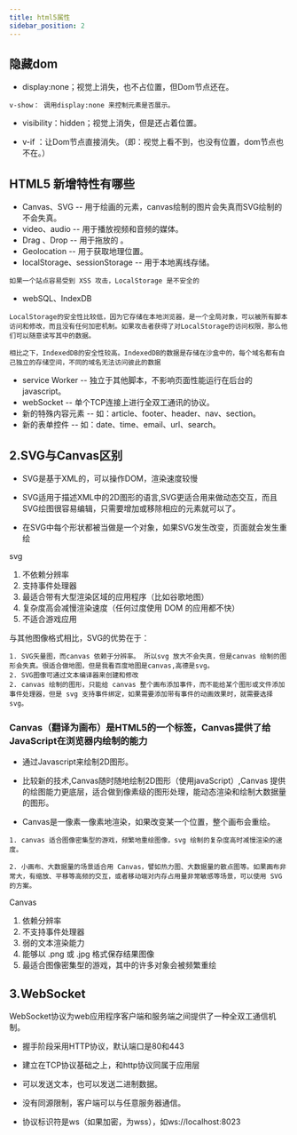 ```yaml
---
title: html5属性
sidebar_position: 2
---
```


## 隐藏dom
* display:none；视觉上消失，也不占位置，但Dom节点还在。
```
v-show： 调用display:none 来控制元素是否展示。
```
* visibility：hidden；视觉上消失，但是还占着位置。 

* v-if ：让Dom节点直接消失。（即：视觉上看不到，也没有位置，dom节点也不在。）

## HTML5 新增特性有哪些
+ Canvas、SVG -- 用于绘画的元素，canvas绘制的图片会失真而SVG绘制的不会失真。
+ video、audio -- 用于播放视频和音频的媒体。
+ Drag 、Drop -- 用于拖放的 。
+ Geolocation -- 用于获取地理位置。
+ localStorage、sessionStorage -- 用于本地离线存储。
```
如果一个站点容易受到 XSS 攻击，LocalStorage 是不安全的
```
+ webSQL、IndexDB
```
LocalStorage的安全性比较低，因为它存储在本地浏览器，是一个全局对象，可以被所有脚本访问和修改，而且没有任何加密机制。如果攻击者获得了对LocalStorage的访问权限，那么他们可以随意读写其中的数据。

相比之下，IndexedDB的安全性较高。IndexedDB的数据是存储在沙盒中的，每个域名都有自己独立的存储空间，不同的域名无法访问彼此的数据
```
+ service Worker -- 独立于其他脚本，不影响页面性能运行在后台的javascript。
+ webSocket -- 单个TCP连接上进行全双工通讯的协议。
+ 新的特殊内容元素 -- 如：article、footer、header、nav、section。
+ 新的表单控件 -- 如：date、time、email、url、search。

## 2.SVG与Canvas区别
+ SVG是基于XML的，可以操作DOM，渲染速度较慢

+ SVG适用于描述XML中的2D图形的语言,SVG更适合用来做动态交互，而且SVG绘图很容易编辑，只需要增加或移除相应的元素就可以了。

+ 在SVG中每个形状都被当做是一个对象，如果SVG发生改变，页面就会发生重绘

svg
1. 不依赖分辨率
2. 支持事件处理器
3. 最适合带有大型渲染区域的应用程序（比如谷歌地图）
4. 复杂度高会减慢渲染速度（任何过度使用 DOM 的应用都不快）
5. 不适合游戏应用

与其他图像格式相比，SVG的优势在于：
```
1. SVG矢量图，而canvas 依赖于分辨率。 所以svg 放大不会失真，但是canvas 绘制的图形会失真。很适合做地图，但是我看百度地图是canvas,高德是svg。
2. SVG图像可通过文本编译器来创建和修改
2. canvas 绘制的图形，只能给 canvas 整个画布添加事件，而不能给某个图形或文件添加事件处理器，但是 svg 支持事件绑定，如果需要添加带有事件的动画效果时，就需要选择 svg。
```

### Canvas（翻译为画布）是HTML5的一个标签，Canvas提供了给JavaScript在浏览器内绘制的能力
* 通过Javascript来绘制2D图形。
+ 比较新的技术,Canvas随时随地绘制2D图形（使用javaScript）,Canvas 提供的绘图能力更底层，适合做到像素级的图形处理，能动态渲染和绘制大数据量的图形。

+ Canvas是一像素一像素地渲染，如果改变某一个位置，整个画布会重绘。
```
1. canvas 适合图像密集型的游戏，频繁地重绘图像，svg 绘制的复杂度高时减慢渲染的速度。

2. 小画布、大数据量的场景适合用 Canvas，譬如热力图、大数据量的散点图等。如果画布非常大，有缩放、平移等高频的交互，或者移动端对内存占用量非常敏感等场景，可以使用 SVG 的方案。
```

Canvas
1. 依赖分辨率
2. 不支持事件处理器
3. 弱的文本渲染能力
4. 能够以 .png 或 .jpg 格式保存结果图像
5. 最适合图像密集型的游戏，其中的许多对象会被频繁重绘

## 3.WebSocket
WebSocket协议为web应用程序客户端和服务端之间提供了一种全双工通信机制。
+ 握手阶段采用HTTP协议，默认端口是80和443

+ 建立在TCP协议基础之上，和http协议同属于应用层

+ 可以发送文本，也可以发送二进制数据。

+ 没有同源限制，客户端可以与任意服务器通信。

+ 协议标识符是ws（如果加密，为wss），如ws://localhost:8023
